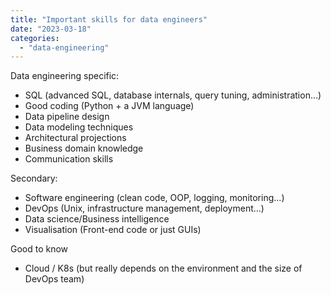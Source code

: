 ```yaml
---
title: "Important skills for data engineers"
date: "2023-03-18"
categories: 
  - "data-engineering"
---
```


Data engineering specific:

- SQL (advanced SQL, database internals, query tuning, administration…)
- Good coding (Python + a JVM language)
- Data pipeline design
- Data modeling techniques 
- Architectural projections
- Business domain knowledge
- Communication skills

Secondary:

- Software engineering (clean code, OOP, logging, monitoring...)
- DevOps (Unix, infrastructure management, deployment…)
- Data science/Business intelligence
- Visualisation (Front-end code or just GUIs)

Good to know
- Cloud / K8s (but really depends on the environment and the size of DevOps team)
